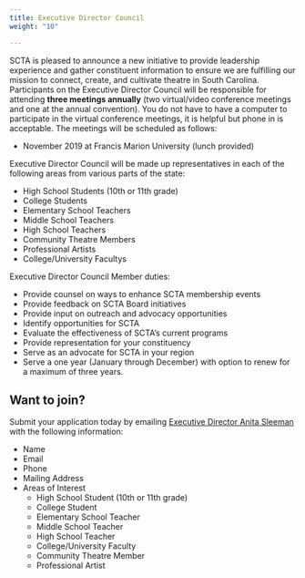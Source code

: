 ```yaml
---
title: Executive Director Council
weight: "10"

---
```

SCTA is pleased to announce a new initiative to provide leadership experience and gather constituent information to ensure we are fulfilling our mission to connect, create, and cultivate theatre in South Carolina. Participants on the Executive Director Council will be responsible for attending **three meetings annually** (two virtual/video conference meetings and one at the annual convention). You do not have to have a computer to participate in the virtual conference meetings, it is helpful but phone in is acceptable. The meetings will be scheduled as follows:

* November 2019 at Francis Marion University (lunch provided)

Executive Director Council will be made up representatives in each of the following areas from various parts of the state:

* High School Students (10th or 11th grade)
* College Students
* Elementary School Teachers
* Middle School Teachers
* High School Teachers
* Community Theatre Members
* Professional Artists
* College/University Facultys

Executive Director Council Member duties:

* Provide counsel on ways to enhance SCTA membership events
* Provide feedback on SCTA Board initiatives
* Provide input on outreach and advocacy opportunities
* Identify opportunities for SCTA
* Evaluate the effectiveness of SCTA’s current programs
* Provide representation for your constituency
* Serve as an advocate for SCTA in your region
* Serve a one year (January through December) with option to renew for a maximum of three years.

## Want to join?

Submit your application today by emailing [Executive Director Anita Sleeman](mailto:asleeman@southcarolinatheatre.org) with the following information:

* Name
* Email
* Phone
* Mailing Address
* Areas of Interest
  * High School Student (10th or 11th grade)
  * College Student
  * Elementary School Teacher
  * Middle School Teacher
  * High School Teacher
  * College/University Faculty
  * Community Theatre Member
  * Professional Artist